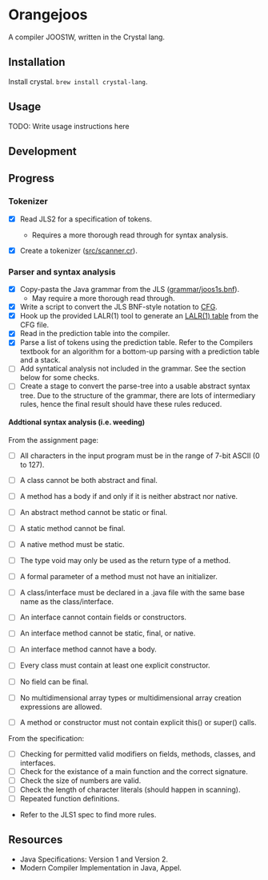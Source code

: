 # Orangejoos

A compiler JOOS1W, written in the Crystal lang.

## Installation

Install crystal. `brew install crystal-lang`.

## Usage

TODO: Write usage instructions here

## Development

## Progress


### Tokenizer

- [x] Read JLS2 for a specification of tokens.
  - Requires a more thorough read through for syntax analysis.
- [x] Create a tokenizer ([src/scanner.cr](/src/scanner.cr)).


### Parser and syntax analysis

- [x] Copy-pasta the Java grammar from the JLS
  ([grammar/joos1s.bnf](grammar/joos1s.bnf)).
  - May require a more thorough read through.
- [x] Write a script to convert the JLS BNF-style notation to
  [CFG](https://www.student.cs.uwaterloo.ca/~cs444/jlalr/cfg.html).
- [x] Hook up the provided LALR(1) tool to generate an [LALR(1)
  table](https://www.student.cs.uwaterloo.ca/~cs444/jlalr/lr1.html) from
  the CFG file.
- [x] Read in the prediction table into the compiler.
- [x] Parse a list of tokens using the prediction table. Refer to the
  Compilers textbook for an algorithm for a bottom-up
  parsing with a prediction table and a stack.
- [ ] Add syntatical analysis not included in the grammar. See the section below for some checks.
- [ ] Create a stage to convert the parse-tree into a usable abstract
  syntax tree. Due to the structure of the grammar, there are lots of
  intermediary rules, hence the final result should have these rules
  reduced.

#### Addtional syntax analysis (i.e. weeding)

From the assignment page:

- [ ] All characters in the input program must be in the range of 7-bit ASCII (0 to 127).
- [ ] A class cannot be both abstract and final.
- [ ] A method has a body if and only if it is neither abstract nor native.
- [ ] An abstract method cannot be static or final.
- [ ] A static method cannot be final.
- [ ] A native method must be static.
- [ ] The type void may only be used as the return type of a method.
- [ ] A formal parameter of a method must not have an initializer.
- [ ] A class/interface must be declared in a .java file with the same base name as the class/interface.
- [ ] An interface cannot contain fields or constructors.
- [ ] An interface method cannot be static, final, or native.
- [ ] An interface method cannot have a body.
- [ ] Every class must contain at least one explicit constructor.
- [ ] No field can be final.
- [ ] No multidimensional array types or multidimensional array creation expressions are allowed.
- [ ] A method or constructor must not contain explicit this() or super() calls.


From the specification:

- [ ] Checking for permitted valid modifiers on fields, methods,
  classes, and interfaces.
- [ ] Check for the existance of a main function and the correct
  signature.
- [ ] Check the size of numbers are valid.
- [ ] Check the length of character literals (should happen in scanning).
- [ ] Repeated function definitions.
- Refer to the JLS1 spec to find more rules.


## Resources

- Java Specifications: Version 1 and Version 2.
- Modern Compiler Implementation in Java, Appel.

